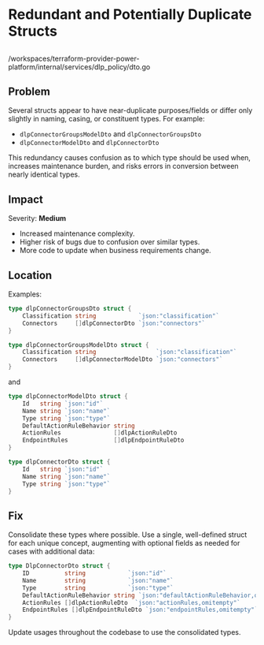 # Redundant and Potentially Duplicate Structs

##

/workspaces/terraform-provider-power-platform/internal/services/dlp_policy/dto.go

## Problem

Several structs appear to have near-duplicate purposes/fields or differ only slightly in naming, casing, or constituent types. For example:

- `dlpConnectorGroupsModelDto` and `dlpConnectorGroupsDto`
- `dlpConnectorModelDto` and `dlpConnectorDto`

This redundancy causes confusion as to which type should be used when, increases maintenance burden, and risks errors in conversion between nearly identical types.

## Impact

Severity: **Medium**

- Increased maintenance complexity.
- Higher risk of bugs due to confusion over similar types.
- More code to update when business requirements change.

## Location

Examples:

```go
type dlpConnectorGroupsDto struct {
	Classification string            `json:"classification"`
	Connectors     []dlpConnectorDto `json:"connectors"`
}

type dlpConnectorGroupsModelDto struct {
	Classification string                 `json:"classification"`
	Connectors     []dlpConnectorModelDto `json:"connectors"`
}
```

and

```go
type dlpConnectorModelDto struct {
	Id   string `json:"id"`
	Name string `json:"name"`
	Type string `json:"type"`
	DefaultActionRuleBehavior string
	ActionRules               []dlpActionRuleDto
	EndpointRules             []dlpEndpointRuleDto
}

type dlpConnectorDto struct {
	Id   string `json:"id"`
	Name string `json:"name"`
	Type string `json:"type"`
}
```

## Fix

Consolidate these types where possible. Use a single, well-defined struct for each unique concept, augmenting with optional fields as needed for cases with additional data:

```go
type DlpConnectorDto struct {
	ID          string            `json:"id"`
	Name        string            `json:"name"`
	Type        string            `json:"type"`
	DefaultActionRuleBehavior string `json:"defaultActionRuleBehavior,omitempty"`
	ActionRules []dlpActionRuleDto  `json:"actionRules,omitempty"`
	EndpointRules []dlpEndpointRuleDto `json:"endpointRules,omitempty"`
}
```

Update usages throughout the codebase to use the consolidated types.

